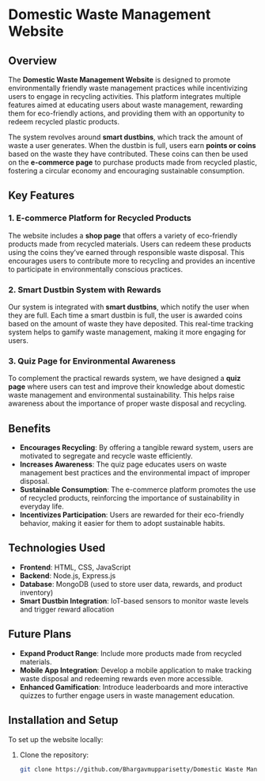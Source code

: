 # Domestic Waste Management Website

## Overview

The **Domestic Waste Management Website** is designed to promote environmentally friendly waste management practices while incentivizing users to engage in recycling activities. This platform integrates multiple features aimed at educating users about waste management, rewarding them for eco-friendly actions, and providing them with an opportunity to redeem recycled plastic products.

The system revolves around **smart dustbins**, which track the amount of waste a user generates. When the dustbin is full, users earn **points or coins** based on the waste they have contributed. These coins can then be used on the **e-commerce page** to purchase products made from recycled plastic, fostering a circular economy and encouraging sustainable consumption.

## Key Features

### 1. E-commerce Platform for Recycled Products
The website includes a **shop page** that offers a variety of eco-friendly products made from recycled materials. Users can redeem these products using the coins they’ve earned through responsible waste disposal. This encourages users to contribute more to recycling and provides an incentive to participate in environmentally conscious practices.

### 2. Smart Dustbin System with Rewards
Our system is integrated with **smart dustbins**, which notify the user when they are full. Each time a smart dustbin is full, the user is awarded coins based on the amount of waste they have deposited. This real-time tracking system helps to gamify waste management, making it more engaging for users.

### 3. Quiz Page for Environmental Awareness
To complement the practical rewards system, we have designed a **quiz page** where users can test and improve their knowledge about domestic waste management and environmental sustainability. This helps raise awareness about the importance of proper waste disposal and recycling.

## Benefits

- **Encourages Recycling**: By offering a tangible reward system, users are motivated to segregate and recycle waste efficiently.
- **Increases Awareness**: The quiz page educates users on waste management best practices and the environmental impact of improper disposal.
- **Sustainable Consumption**: The e-commerce platform promotes the use of recycled products, reinforcing the importance of sustainability in everyday life.
- **Incentivizes Participation**: Users are rewarded for their eco-friendly behavior, making it easier for them to adopt sustainable habits.

## Technologies Used

- **Frontend**: HTML, CSS, JavaScript
- **Backend**: Node.js, Express.js
- **Database**: MongoDB (used to store user data, rewards, and product inventory)
- **Smart Dustbin Integration**: IoT-based sensors to monitor waste levels and trigger reward allocation

## Future Plans

- **Expand Product Range**: Include more products made from recycled materials.
- **Mobile App Integration**: Develop a mobile application to make tracking waste disposal and redeeming rewards even more accessible.
- **Enhanced Gamification**: Introduce leaderboards and more interactive quizzes to further engage users in waste management education.

## Installation and Setup

To set up the website locally:

1. Clone the repository:
   ```bash
   git clone https://github.com/Bhargavmupparisetty/Domestic Waste Management.git
